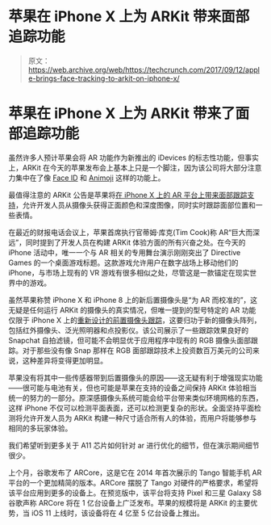 # 苹果在 iPhone X  上为 ARKit 带来面部追踪功能

> 原文：<https://web.archive.org/web/https://techcrunch.com/2017/09/12/apple-brings-face-tracking-to-arkit-on-iphone-x/>

# 苹果在 iPhone X 上为 ARKit 带来了面部追踪功能

虽然许多人预计苹果会将 AR 功能作为新推出的 iDevices 的标志性功能，但事实上，ARKit 在今天的苹果发布会上基本上只是一个脚注，因为该公司将大部分注意力集中在了像 [Face ID](https://web.archive.org/web/20230315095319/https://techcrunch.com/2017/09/12/face-id-is-replacing-touch-id-on-the-new-iphone-x/) 和 [Animoji](https://web.archive.org/web/20230315095319/https://techcrunch.com/2017/09/12/iphone-x-animoji/) 这样的功能上。

最值得注意的 ARKit 公告是苹果将[在 iPhone X 上的 AR 平台上带来面部跟踪支持](https://web.archive.org/web/20230315095319/https://developer.apple.com/documentation/arkit/creating_face_based_ar_experiences)，允许开发人员从摄像头获得正面颜色和深度图像，同时实时跟踪面部位置和一些表情。

在最近的财报电话会议上，苹果首席执行官蒂姆·库克(Tim Cook)称 AR“巨大而深远”，同时提到了开发人员在构建 ARKit 体验方面的所有兴奋之处。在今天的 iPhone 活动中，唯一一个与 AR 相关的专用舞台演示刚刚突出了 Directive Games 的一个桌面游戏标题。这款游戏允许用户在数字战场上移动他们的 iPhone，与市场上现有的 VR 游戏有很多相似之处，尽管这是一款锚定在现实世界中的游戏。

虽然苹果称赞 iPhone X 和 iPhone 8 上的新后置摄像头是“为 AR 而校准的”，这无疑是任何运行 ARKit 的摄像头的真实情况，但唯一提到的型号特定的 AR 功能仅限于 iPhone X 上的[重新设计的前置摄像头跟踪](https://web.archive.org/web/20230315095319/https://techcrunch.com/2017/09/12/iphone-x-basically-has-a-kinect-on-the-front-to-enable-faceid/)，这要归功于新的摄像头阵列，包括红外摄像头、泛光照明器和点投影仪。该公司展示了一些跟踪效果良好的 Snapchat 自拍滤镜，但可能不会明显优于应用程序中现有的 RGB 摄像头面部跟踪。对于那些没有像 Snap 那样在 RGB 面部跟踪技术上投资数百万美元的公司来说，这种差异将变得更加明显。

苹果没有将其中一些传感器带到后置摄像头的原因——这无疑有利于增强现实功能——很可能与电池有关，但也可能是苹果在支持的设备之间保持 ARKit 体验相当统一的努力的一部分。原深感摄像头系统可能会给平台带来类似环境网格的东西，这样 iPhone 不仅可以检测平面表面，还可以检测更复杂的形状。全面坚持平面检测将允许开发人员为 ARKit 构建一种尺寸适合所有人的体验，而用户将能够参与相同的多玩家体验。

我们希望听到更多关于 A11 芯片如何针对 ar 进行优化的细节，但在演示期间细节很少。

上个月，谷歌发布了 ARCore，这是它在 2014 年首次展示的 Tango 智能手机 AR 平台的一个更加精简的版本。ARCore 摆脱了 Tango 对硬件的严格要求，希望将该平台应用到更多的设备上。在预览版中，该平台将支持 Pixel 和三星 Galaxy S8 谷歌声称 ARCore 将在 1 亿台设备上广泛发布。苹果的规模将是 ARKit 的主要优势，当 iOS 11 上线时，该设备将在 4 亿至 5 亿台设备上推出。